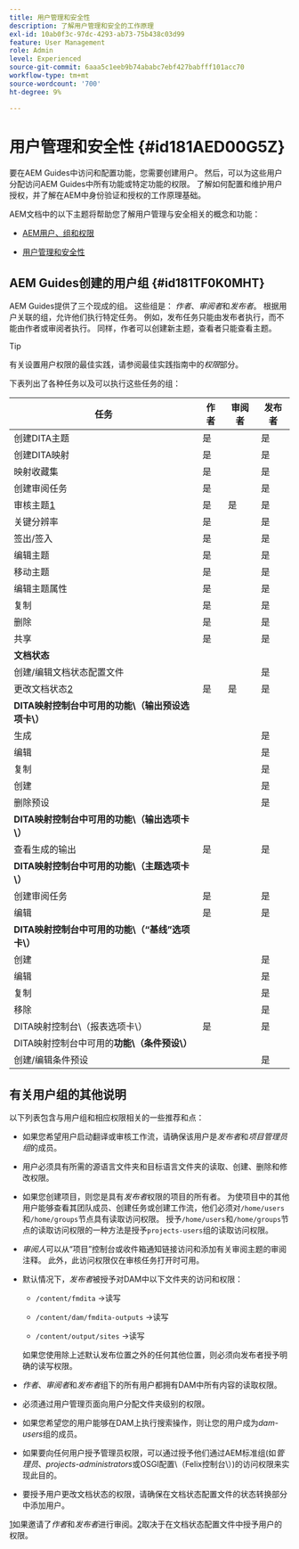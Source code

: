 ```yaml
---
title: 用户管理和安全性
description: 了解用户管理和安全的工作原理
exl-id: 10ab0f3c-97dc-4293-ab73-75b438c03d99
feature: User Management
role: Admin
level: Experienced
source-git-commit: 6aaa5c1eeb9b74ababc7ebf427babfff101acc70
workflow-type: tm+mt
source-wordcount: '700'
ht-degree: 9%

---
```


# 用户管理和安全性 {#id181AED00G5Z}

要在AEM Guides中访问和配置功能，您需要创建用户。 然后，可以为这些用户分配访问AEM Guides中所有功能或特定功能的权限。 了解如何配置和维护用户授权，并了解在AEM中身份验证和授权的工作原理基础。

AEM文档中的以下主题将帮助您了解用户管理与安全相关的概念和功能：

- [AEM用户、组和权限](https://experienceleague.adobe.com/docs/experience-manager-learn/cloud-service/accessing/aem-users-groups-and-permissions.html)

- [用户管理和安全性](https://experienceleague.adobe.com/docs/experience-manager-65/administering/security/security.html)


## AEM Guides创建的用户组 {#id181TF0K0MHT}

AEM Guides提供了三个现成的组。 这些组是： *作者*、*审阅者*&#x200B;和&#x200B;*发布者*。 根据用户关联的组，允许他们执行特定任务。 例如，发布任务只能由发布者执行，而不能由作者或审阅者执行。 同样，作者可以创建新主题，查看者只能查看主题。

>[!TIP]
>
> 有关设置用户权限的最佳实践，请参阅最佳实践指南中的&#x200B;*权限*&#x200B;部分。

下表列出了各种任务以及可以执行这些任务的组：

| 任务 | 作者 | 审阅者 | 发布者 |
|----|-------|---------|----------|
| 创建DITA主题 | 是 |   | 是 |
| 创建DITA映射 | 是 |   | 是 |
| 映射收藏集 | 是 |   | 是 |
| 创建审阅任务 | 是 |   | 是 |
| 审核主题[1](#fntarg_1) | 是 | 是 | 是 |
| 关键分辨率 | 是 |   | 是 |
| 签出/签入 | 是 |   | 是 |
| 编辑主题 | 是 |   | 是 |
| 移动主题 | 是 |   | 是 |
| 编辑主题属性 | 是 |   | 是 |
| 复制 | 是 |   | 是 |
| 删除 | 是 |   | 是 |
| 共享 | 是 |   | 是 |
| **文档状态** |
| 创建/编辑文档状态配置文件 |   |   | 是 |
| 更改文档状态[2](#fntarg_2) | 是 | 是 | 是 |
| **DITA映射控制台中可用的功能\（输出预设选项卡\）** |
| 生成 |   |   | 是 |
| 编辑 |   |   | 是 |
| 复制 |   |   | 是 |
| 创建 |   |   | 是 |
| 删除预设 |   |   | 是 |
| **DITA映射控制台中可用的功能\（输出选项卡\）** |
| 查看生成的输出 | 是 |   | 是 |
| **DITA映射控制台中可用的功能\（主题选项卡\）** |
| 创建审阅任务 | 是 |   | 是 |
| 编辑 | 是 |   | 是 |
| **DITA映射控制台中可用的功能\（“基线”选项卡\）** |
| 创建 |   |   | 是 |
| 编辑 |   |   | 是 |
| 复制 |   |   | 是 |
| 移除 |   |   | 是 |
| DITA映射控制台\（报表选项卡\） | 是 |   | 是 |
| DITA映射控制台中可用的&#x200B;**功能\（条件预设\）** |
| 创建/编辑条件预设 |   |   | 是 |

## 有关用户组的其他说明

以下列表包含与用户组和相应权限相关的一些推荐和点：

- 如果您希望用户启动翻译或审核工作流，请确保该用户是&#x200B;*发布者*&#x200B;和&#x200B;*项目管理员组*&#x200B;的成员。

- 用户必须具有所需的源语言文件夹和目标语言文件夹的读取、创建、删除和修改权限。

- 如果您创建项目，则您是具有&#x200B;*发布者*&#x200B;权限的项目的所有者。 为使项目中的其他用户能够查看其团队成员、创建任务或创建工作流，他们必须对`/home/users`和`/home/groups`节点具有读取访问权限。 授予`/home/users`和`/home/groups`节点的读取访问权限的一种方法是授予`projects-users`组的读取访问权限。

- *审阅人*&#x200B;可以从“项目”控制台或收件箱通知链接访问和添加有关审阅主题的审阅注释。 此外，此访问权限仅在审核任务打开时可用。

- 默认情况下，*发布者*&#x200B;被授予对DAM中以下文件夹的访问和权限：

   - `/content/fmdita` -\>读写

   - `/content/dam/fmdita-outputs` -\>读写

   - `/content/output/sites` -\>读写

  如果您使用除上述默认发布位置之外的任何其他位置，则必须向发布者授予明确的读写权限。

- *作者*、*审阅者*&#x200B;和&#x200B;*发布者*&#x200B;组下的所有用户都拥有DAM中所有内容的读取权限。

- 必须通过用户管理页面向用户分配文件夹级别的权限。

- 如果您希望您的用户能够在DAM上执行搜索操作，则让您的用户成为&#x200B;*dam-users*&#x200B;组的成员。

- 如果要向任何用户授予管理员权限，可以通过授予他们通过AEM标准组(如&#x200B;*管理员*、*projects-administrators*&#x200B;或OSGI配置\（Felix控制台\）)的访问权限来实现此目的。

- 要授予用户更改文档状态的权限，请确保在文档状态配置文件的状态转换部分中添加用户。

[1](#fnsrc_1)如果邀请了&#x200B;*作者*&#x200B;和&#x200B;*发布者*&#x200B;进行审阅。[2](#fnsrc_2)取决于在文档状态配置文件中授予用户的权限。
